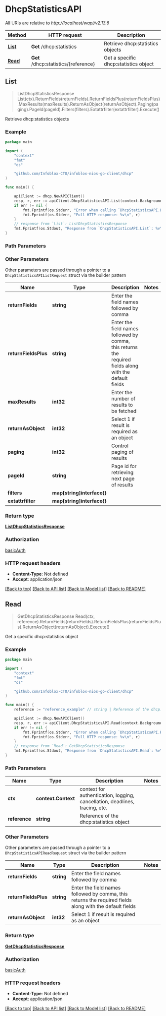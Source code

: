 # DhcpStatisticsAPI

All URIs are relative to *http://localhost/wapi/v2.13.6*

Method | HTTP request | Description
------------- | ------------- | -------------
[**List**](DhcpStatisticsAPI.md#List) | **Get** /dhcp:statistics | Retrieve dhcp:statistics objects
[**Read**](DhcpStatisticsAPI.md#Read) | **Get** /dhcp:statistics/{reference} | Get a specific dhcp:statistics object



## List

> ListDhcpStatisticsResponse List(ctx).ReturnFields(returnFields).ReturnFieldsPlus(returnFieldsPlus).MaxResults(maxResults).ReturnAsObject(returnAsObject).Paging(paging).PageId(pageId).Filters(filters).Extattrfilter(extattrfilter).Execute()

Retrieve dhcp:statistics objects



### Example

```go
package main

import (
	"context"
	"fmt"
	"os"

	"github.com/Infoblox-CTO/infoblox-nios-go-client/dhcp"
)

func main() {

	apiClient := dhcp.NewAPIClient()
	resp, r, err := apiClient.DhcpStatisticsAPI.List(context.Background()).Execute()
	if err != nil {
		fmt.Fprintf(os.Stderr, "Error when calling `DhcpStatisticsAPI.List``: %v\n", err)
		fmt.Fprintf(os.Stderr, "Full HTTP response: %v\n", r)
	}
	// response from `List`: ListDhcpStatisticsResponse
	fmt.Fprintf(os.Stdout, "Response from `DhcpStatisticsAPI.List`: %v\n", resp)
}
```

### Path Parameters



### Other Parameters

Other parameters are passed through a pointer to a `DhcpStatisticsAPIListRequest` struct via the builder pattern


Name | Type | Description  | Notes
------------- | ------------- | ------------- | -------------
**returnFields** | **string** | Enter the field names followed by comma | 
**returnFieldsPlus** | **string** | Enter the field names followed by comma, this returns the required fields along with the default fields | 
**maxResults** | **int32** | Enter the number of results to be fetched | 
**returnAsObject** | **int32** | Select 1 if result is required as an object | 
**paging** | **int32** | Control paging of results | 
**pageId** | **string** | Page id for retrieving next page of results | 
**filters** | **map[string]interface{}** |  | 
**extattrfilter** | **map[string]interface{}** |  | 

### Return type

[**ListDhcpStatisticsResponse**](ListDhcpStatisticsResponse.md)

### Authorization

[basicAuth](../README.md#basicAuth)

### HTTP request headers

- **Content-Type**: Not defined
- **Accept**: application/json

[[Back to top]](#) [[Back to API list]](../README.md#documentation-for-api-endpoints)
[[Back to Model list]](../README.md#documentation-for-models)
[[Back to README]](../README.md)


## Read

> GetDhcpStatisticsResponse Read(ctx, reference).ReturnFields(returnFields).ReturnFieldsPlus(returnFieldsPlus).ReturnAsObject(returnAsObject).Execute()

Get a specific dhcp:statistics object



### Example

```go
package main

import (
	"context"
	"fmt"
	"os"

	"github.com/Infoblox-CTO/infoblox-nios-go-client/dhcp"
)

func main() {
	reference := "reference_example" // string | Reference of the dhcp:statistics object

	apiClient := dhcp.NewAPIClient()
	resp, r, err := apiClient.DhcpStatisticsAPI.Read(context.Background(), reference).Execute()
	if err != nil {
		fmt.Fprintf(os.Stderr, "Error when calling `DhcpStatisticsAPI.Read``: %v\n", err)
		fmt.Fprintf(os.Stderr, "Full HTTP response: %v\n", r)
	}
	// response from `Read`: GetDhcpStatisticsResponse
	fmt.Fprintf(os.Stdout, "Response from `DhcpStatisticsAPI.Read`: %v\n", resp)
}
```

### Path Parameters


Name | Type | Description  | Notes
------------- | ------------- | ------------- | -------------
**ctx** | **context.Context** | context for authentication, logging, cancellation, deadlines, tracing, etc.
**reference** | **string** | Reference of the dhcp:statistics object | 

### Other Parameters

Other parameters are passed through a pointer to a `DhcpStatisticsAPIReadRequest` struct via the builder pattern


Name | Type | Description  | Notes
------------- | ------------- | ------------- | -------------
**returnFields** | **string** | Enter the field names followed by comma | 
**returnFieldsPlus** | **string** | Enter the field names followed by comma, this returns the required fields along with the default fields | 
**returnAsObject** | **int32** | Select 1 if result is required as an object | 

### Return type

[**GetDhcpStatisticsResponse**](GetDhcpStatisticsResponse.md)

### Authorization

[basicAuth](../README.md#basicAuth)

### HTTP request headers

- **Content-Type**: Not defined
- **Accept**: application/json

[[Back to top]](#) [[Back to API list]](../README.md#documentation-for-api-endpoints)
[[Back to Model list]](../README.md#documentation-for-models)
[[Back to README]](../README.md)

